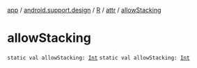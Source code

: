 [app](../../../index.md) / [android.support.design](../../index.md) / [R](../index.md) / [attr](index.md) / [allowStacking](./allow-stacking.md)

# allowStacking

`static val allowStacking: `[`Int`](https://kotlinlang.org/api/latest/jvm/stdlib/kotlin/-int/index.html)
`static val allowStacking: `[`Int`](https://kotlinlang.org/api/latest/jvm/stdlib/kotlin/-int/index.html)